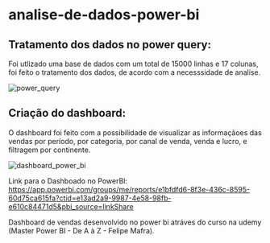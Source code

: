 # analise-de-dados-power-bi

<h2>Tratamento dos dados no power query:</h2>

<p>Foi utlizado uma base de dados com um total de 15000 linhas e 17 colunas, foi feito o tratamento dos dados, de acordo com a necesssidade de analise.</p>

![power_query](https://github.com/eugersonmendonca/dashboard-de-vendas/assets/44478573/ccf08b01-005b-4dec-933f-9290d684c39b)

<h2>Criação do dashboard:</h2>

<p>O dashboard foi feito com a possibilidade de visualizar as informaçãoes das vendas por período, por categoria, por canal de venda, venda e lucro, e filtragem por continente.</p>

![dashboard_power_bi](https://github.com/eugersonmendonca/curso_power_bi/assets/44478573/c31b4cf0-405b-4032-8a87-7b8c65c7752a)


Link para o Dashboado no PowerBI: https://app.powerbi.com/groups/me/reports/e1bfdfd6-8f3e-436c-8595-60d75ca615fa?ctid=e13ad2a9-9987-4e58-98fb-e610c84471d5&pbi_source=linkShare

Dashboard de vendas desenvolvido no power bi atráves do curso na udemy (Master Power BI - De A à Z - Felipe Mafra).
